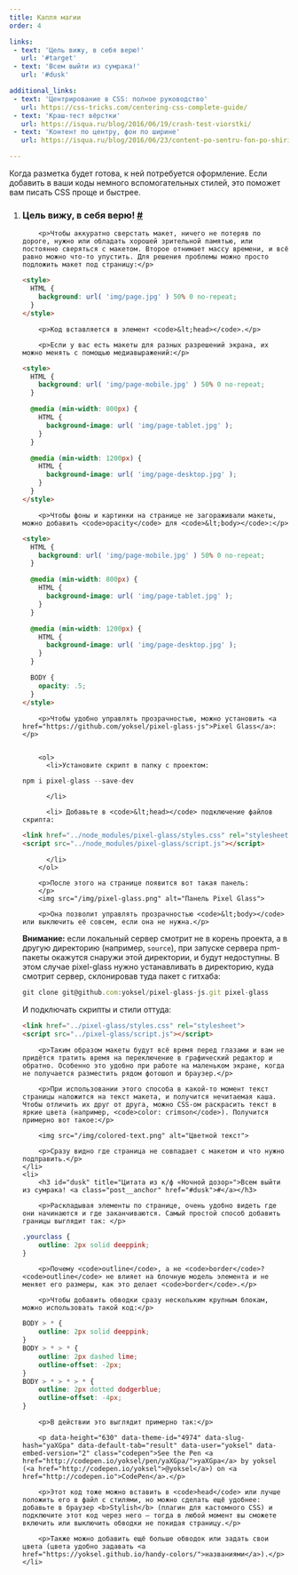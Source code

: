 ```yaml
---
title: Капля магии
order: 4

links:
 - text: 'Цель вижу, в себя верю!'
   url: '#target'
 - text: 'Всем выйти из сумрака!'
   url: '#dusk'

additional_links:
 - text: 'Центрирование в CSS: полное руководство'
   url: https://css-tricks.com/centering-css-complete-guide/
 - text: 'Краш-тест вёрстки'
   url: https://isqua.ru/blog/2016/06/19/crash-test-viorstki/
 - text: 'Контент по центру, фон по ширине'
   url: https://isqua.ru/blog/2016/06/23/content-po-sentru-fon-po-shirinie/

---
```


<div class="intro">
    <p>Когда разметка будет готова, к ней потребуется оформление. Если добавить в ваши коды немного вспомогательных стилей, это поможет вам писать CSS проще и быстрее.</p>
</div>

<ol>
    <li>
        <h3 id="target" title="Цитата из к/ф «Чародеи»">Цель вижу, в себя верю! <a class="post__anchor" href="#target">#</a></h3>

        <p>Чтобы аккуратно сверстать макет, ничего не потеряв по дороге, нужно или обладать хорошей зрительной памятью, или постоянно сверяться с макетом. Второе отнимает массу времени, и всё равно можно что-то упустить. Для решения проблемы можно просто подложить макет под страницу:</p>

```html
<style>
  HTML {
    background: url( 'img/page.jpg' ) 50% 0 no-repeat;
  }
</style>
```

        <p>Код вставляется в элемент <code>&lt;head></code>.</p>

        <p>Если у вас есть макеты для разных разрешений экрана, их можно менять с помощью медиавыражений:</p>

```html
<style>
  HTML {
    background: url( 'img/page-mobile.jpg' ) 50% 0 no-repeat;
  }

  @media (min-width: 800px) {
    HTML {
      background-image: url( 'img/page-tablet.jpg' );
    }
  }

  @media (min-width: 1200px) {
    HTML {
      background-image: url( 'img/page-desktop.jpg' );
    }
  }
</style>
```

        <p>Чтобы фоны и картинки на странице не загораживали макеты, можно добавить <code>opacity</code> для <code>&lt;body></code>:</p>

```html
<style>
  HTML {
    background: url( 'img/page-mobile.jpg' ) 50% 0 no-repeat;
  }

  @media (min-width: 800px) {
    HTML {
      background-image: url( 'img/page-tablet.jpg' );
    }
  }

  @media (min-width: 1200px) {
    HTML {
      background-image: url( 'img/page-desktop.jpg' );
    }
  }

  BODY {
    opacity: .5;
  }
</style>
```

        <p>Чтобы удобно управлять прозрачностью, можно установить <a href="https://github.com/yoksel/pixel-glass-js">Pixel Glass</a>:</p>


        <ol>
          <li>Установите скрипт в папку с проектом:

```js
npm i pixel-glass --save-dev
```
          </li>

          <li> Добавьте в <code>&lt;head></code> подключение файлов скрипта:

```html
<link href="../node_modules/pixel-glass/styles.css" rel="stylesheet">
<script src="../node_modules/pixel-glass/script.js"></script>
```

          </li>
        </ol>

        <p>После этого на странице появится вот такая панель:
        </p>
        <img src="/img/pixel-glass.png" alt="Панель Pixel Glass">

        <p>Она позволит управлять прозрачностью <code>&lt;body></code> или выключить её совсем, если она не нужна.</p>

<div class="attention">
        <p><b>Внимание:</b> если локальный сервер смотрит не в корень проекта, а в другую директорию (например, <code>source</code>), при запуске сервера npm-пакеты окажутся снаружи этой директории, и будут недоступны. В этом случае pixel-glass нужно устанавливать в директорию, куда смотрит сервер, склонировав туда пакет с гитхаба:</p>


```js
git clone git@github.com:yoksel/pixel-glass-js.git pixel-glass
```

<p>И подключать скрипты и стили оттуда:</p>

```html
<link href="../pixel-glass/styles.css" rel="stylesheet">
<script src="../pixel-glass/script.js"></script>
```
</div>

        <p>Таким образом макеты будут всё время перед глазами и вам не придётся тратить время на переключение в графический редактор и обратно. Особенно это удобно при работе на маленьком экране, когда не получается разместить рядом фотошоп и браузер.</p>

        <p>При использовании этого способа в какой-то момент текст страницы наложится на текст макета, и получится нечитаемая каша. Чтобы отличить их друг от друга, можно CSS-ом раскрасить текст в яркие цвета (например, <code>color: crimson</code>). Получится примерно вот такое:</p>

        <img src="/img/colored-text.png" alt="Цветной текст">

        <p>Сразу видно где страница не совпадает с макетом и что нужно подправить.</p>
    </li>
    <li>
        <h3 id="dusk" title="Цитата из к/ф «Ночной дозор»">Всем выйти из сумрака! <a class="post__anchor" href="#dusk">#</a></h3>

        <p>Раскладывая элементы по странице, очень удобно видеть где они начинаются и где заканчиваются. Самый простой способ добавить границы выглядит так: </p>

```css
.yourclass {
    outline: 2px solid deeppink;
}
```

        <p>Почему <code>outline</code>, а не <code>border</code>? <code>outline</code> не влияет на блочную модель элемента и не меняет его размеры, как это делает <code>border</code>.</p>

        <p>Чтобы добавить обводки сразу нескольким крупным блокам, можно использовать такой код:</p>

```css
BODY > * {
    outline: 2px solid deeppink;
}
BODY > * > * {
    outline: 2px dashed lime;
    outline-offset: -2px;
}
BODY > * > * > * {
    outline: 2px dotted dodgerblue;
    outline-offset: -4px;
}
```

        <p>В действии это выглядит примерно так:</p>

        <p data-height="630" data-theme-id="4974" data-slug-hash="yaXGpa" data-default-tab="result" data-user="yoksel" data-embed-version="2" class="codepen">See the Pen <a href="http://codepen.io/yoksel/pen/yaXGpa/">yaXGpa</a> by yoksel (<a href="http://codepen.io/yoksel">@yoksel</a>) on <a href="http://codepen.io">CodePen</a>.</p>
<script async src="//assets.codepen.io/assets/embed/ei.js"></script>

        <p>Этот код тоже можно вставить в <code>head</code> или лучше положить его в файл с стилями, но можно сделать ещё удобнее: добавьте в браузер <b>Stylish</b> (плагин для кастомного CSS) и подключите этот код через него — тогда в любой момент вы сможете включить или выключить обводки не покидая страницу.</p>

        <p>Также можно добавить ещё больше обводок или задать свои цвета (цвета удобно задавать <a href="https://yoksel.github.io/handy-colors/">названиями</a>).</p>
    </li>
</ol>
